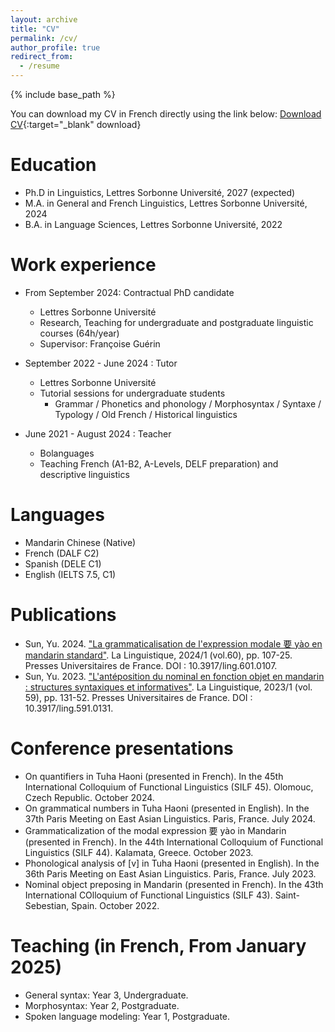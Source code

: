```yaml
---
layout: archive
title: "CV"
permalink: /cv/
author_profile: true
redirect_from:
  - /resume
---
```


{% include base_path %}

You can download my CV in French directly using the link below:
[Download CV](https://Yu-ling01.github.io/assets/cv.pdf){:target="_blank" download}

Education
======
* Ph.D in Linguistics, Lettres Sorbonne Université, 2027 (expected)
* M.A. in General and French Linguistics, Lettres Sorbonne Université, 2024
* B.A. in Language Sciences, Lettres Sorbonne Université, 2022

Work experience
======
* From September 2024: Contractual PhD candidate
  * Lettres Sorbonne Université
  * Research, Teaching for undergraduate and postgraduate linguistic courses (64h/year)
  * Supervisor: Françoise Guérin

* September 2022 - June 2024 : Tutor
  * Lettres Sorbonne Université
  * Tutorial sessions for undergraduate students
    * Grammar / Phonetics and phonology / Morphosyntax / Syntaxe / Typology / Old French / Historical linguistics

* June 2021 - August 2024 : Teacher
  * Bolanguages
  * Teaching French (A1-B2, A-Levels, DELF preparation) and descriptive linguistics
  
Languages
======
* Mandarin Chinese (Native)
* French (DALF C2)
* Spanish (DELE C1)
* English (IELTS 7.5, C1)

Publications
======
* Sun, Yu. 2024. ["La grammaticalisation de l'expression modale 要 yào en mandarin standard"](https://shs.cairn.info/article/LING_601_0107?tab=resume). La Linguistique, 2024/1 (vol.60), pp. 107-25. Presses Universitaires de France. DOI : 10.3917/ling.601.0107.
* Sun, Yu. 2023. ["L'antéposition du nominal en fonction objet en mandarin : structures syntaxiques et informatives"](https://shs.cairn.info/revue-la-linguistique-2023-1-page-131?lang=fr). La Linguistique, 2023/1 (vol. 59), pp. 131-52. Presses Universitaires de France. DOI : 10.3917/ling.591.0131.
  
Conference presentations
======
* On quantifiers in Tuha Haoni (presented in French). In the 45th International Colloquium of Functional Linguistics (SILF 45). Olomouc, Czech Republic. October 2024.
* On grammatical numbers in Tuha Haoni (presented in English). In the 37th Paris Meeting on East Asian Linguistics. Paris, France. July 2024.
* Grammaticalization of the modal expression 要 yào in Mandarin (presented in French). In the 44th International Colloquium of Functional Linguistics (SILF 44). Kalamata, Greece. October 2023.
* Phonological analysis of [v] in Tuha Haoni (presented in English). In the 36th Paris Meeting on East Asian Linguistics. Paris, France. July 2023.
* Nominal object preposing in Mandarin (presented in French). In the 43th International COlloquium of Functional Linguistics (SILF 43). Saint-Sebestian, Spain. October 2022.
  
Teaching (in French, From January 2025)
======
* General syntax: Year 3, Undergraduate.
* Morphosyntax: Year 2, Postgraduate.
* Spoken language modeling: Year 1, Postgraduate.

